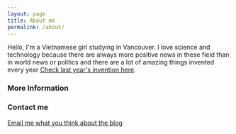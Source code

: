 ```yaml
---
layout: page
title: About me
permalink: /about/
---
```


Hello, I'm a Vietnamese girl studying in Vancouver. I love science and technology because there are always more positive news in these field than in world news or politics and there are a lot of amazing things invented every year [Check last year's invention here](http://time.com/4572079/best-inventions-2016/).

### More Information



### Contact me

[Email me what you think about the blog](petal.quartz.79@gmail.com)